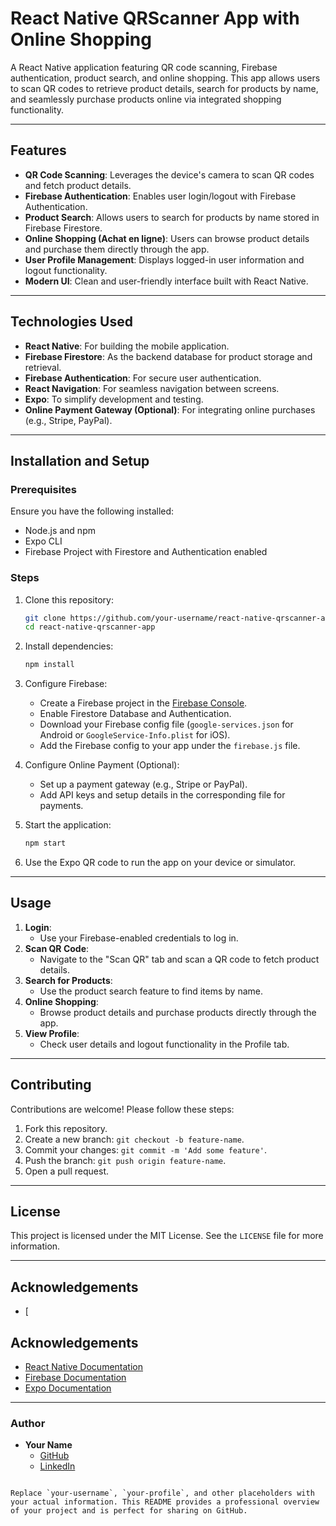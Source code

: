 

# React Native QRScanner App with Online Shopping

A React Native application featuring QR code scanning, Firebase authentication, product search, and online shopping. This app allows users to scan QR codes to retrieve product details, search for products by name, and seamlessly purchase products online via integrated shopping functionality.

---

## Features

- **QR Code Scanning**: Leverages the device's camera to scan QR codes and fetch product details.
- **Firebase Authentication**: Enables user login/logout with Firebase Authentication.
- **Product Search**: Allows users to search for products by name stored in Firebase Firestore.
- **Online Shopping (Achat en ligne)**: Users can browse product details and purchase them directly through the app.
- **User Profile Management**: Displays logged-in user information and logout functionality.
- **Modern UI**: Clean and user-friendly interface built with React Native.

---

## Technologies Used

- **React Native**: For building the mobile application.
- **Firebase Firestore**: As the backend database for product storage and retrieval.
- **Firebase Authentication**: For secure user authentication.
- **React Navigation**: For seamless navigation between screens.
- **Expo**: To simplify development and testing.
- **Online Payment Gateway (Optional)**: For integrating online purchases (e.g., Stripe, PayPal).

---

## Installation and Setup

### Prerequisites

Ensure you have the following installed:
- Node.js and npm
- Expo CLI
- Firebase Project with Firestore and Authentication enabled

### Steps

1. Clone this repository:
   ```bash
   git clone https://github.com/your-username/react-native-qrscanner-app.git
   cd react-native-qrscanner-app
   ```

2. Install dependencies:
   ```bash
   npm install
   ```

3. Configure Firebase:
   - Create a Firebase project in the [Firebase Console](https://console.firebase.google.com/).
   - Enable Firestore Database and Authentication.
   - Download your Firebase config file (`google-services.json` for Android or `GoogleService-Info.plist` for iOS).
   - Add the Firebase config to your app under the `firebase.js` file.

4. Configure Online Payment (Optional):
   - Set up a payment gateway (e.g., Stripe or PayPal).
   - Add API keys and setup details in the corresponding file for payments.

5. Start the application:
   ```bash
   npm start
   ```

6. Use the Expo QR code to run the app on your device or simulator.

---


## Usage

1. **Login**:
   - Use your Firebase-enabled credentials to log in.
2. **Scan QR Code**:
   - Navigate to the "Scan QR" tab and scan a QR code to fetch product details.
3. **Search for Products**:
   - Use the product search feature to find items by name.
4. **Online Shopping**:
   - Browse product details and purchase products directly through the app.
5. **View Profile**:
   - Check user details and logout functionality in the Profile tab.

---



## Contributing

Contributions are welcome! Please follow these steps:
1. Fork this repository.
2. Create a new branch: `git checkout -b feature-name`.
3. Commit your changes: `git commit -m 'Add some feature'`.
4. Push the branch: `git push origin feature-name`.
5. Open a pull request.

---

## License

This project is licensed under the MIT License. See the `LICENSE` file for more information.

---

## Acknowledgements

- [

## Acknowledgements

- [React Native Documentation](https://reactnative.dev/docs/getting-started)
- [Firebase Documentation](https://firebase.google.com/docs)
- [Expo Documentation](https://docs.expo.dev/)

---

### Author

- **Your Name**  
  - [GitHub](https://github.com/your-username)  
  - [LinkedIn](https://linkedin.com/in/your-profile)
```

Replace `your-username`, `your-profile`, and other placeholders with your actual information. This README provides a professional overview of your project and is perfect for sharing on GitHub.
